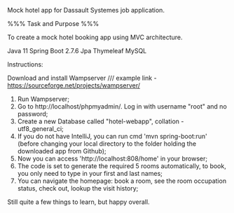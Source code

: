 Mock hotel app for Dassault Systemes job application.

%%% Task and Purpose %%%

To create a mock hotel booking app using MVC architecture. 

Java 11
Spring Boot 2.7.6
Jpa
Thymeleaf
MySQL

Instructions:

Download and install Wampserver /// example link - https://sourceforge.net/projects/wampserver/

1. Run Wampserver;
2. Go to http://localhost/phpmyadmin/. Log in with username "root" and no password;
3. Create a new Database called "hotel-webapp", collation - utf8_general_ci;
4. If you do not have IntelliJ, you can run cmd 'mvn spring-boot:run' (before changing your local directory to the folder holding the downloaded app from Github);
5. Now you can access 'http://localhost:808/home' in your browser;
6. The code is set to generate the required 5 rooms automatically, to book, you only need to type in your first and last names;
7. You can navigate the homepage: book a room, see the room occupation status, check out, lookup the visit history;

Still quite a few things to learn, but happy overall.